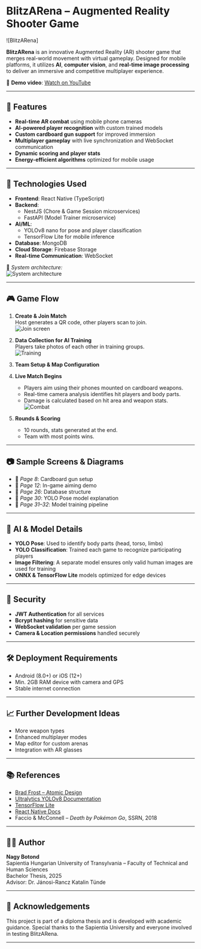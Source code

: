 # BlitzARena – Augmented Reality Shooter Game

![BlitzARena]

**BlitzARena** is an innovative Augmented Reality (AR) shooter game that merges real-world movement with virtual gameplay. Designed for mobile platforms, it utilizes **AI**, **computer vision**, and **real-time image processing** to deliver an immersive and competitive multiplayer experience.

🔗 **Demo video**: [Watch on YouTube](https://youtu.be/LuKIQAvNbXc)

---

## 🚀 Features

- **Real-time AR combat** using mobile phone cameras
- **AI-powered player recognition** with custom trained models
- **Custom cardboard gun support** for improved immersion
- **Multiplayer gameplay** with live synchronization and WebSocket communication
- **Dynamic scoring and player stats**
- **Energy-efficient algorithms** optimized for mobile usage

---

## 🧠 Technologies Used

- **Frontend**: React Native (TypeScript)
- **Backend**:
  - NestJS (Chore & Game Session microservices)
  - FastAPI (Model Trainer microservice)
- **AI/ML**:
  - YOLOv8 nano for pose and player classification
  - TensorFlow Lite for mobile inference
- **Database**: MongoDB
- **Cloud Storage**: Firebase Storage
- **Real-time Communication**: WebSocket

📌 *System architecture:*  
![System architecture](./images/page25_architecture.png)

---

## 🎮 Game Flow

1. **Create & Join Match**  
   Host generates a QR code, other players scan to join.  
   ![Join screen](./images/page10_join.png)

2. **Data Collection for AI Training**  
   Players take photos of each other in training groups.  
   ![Training](./images/page11_training.png)

3. **Team Setup & Map Configuration**

4. **Live Match Begins**  
   - Players aim using their phones mounted on cardboard weapons.
   - Real-time camera analysis identifies hit players and body parts.
   - Damage is calculated based on hit area and weapon stats.  
   ![Combat](./images/page12_combat.png)

5. **Rounds & Scoring**  
   - 10 rounds, stats generated at the end.  
   - Team with most points wins.

---

## 📷 Sample Screens & Diagrams

- 📄 *Page 8*: Cardboard gun setup  
- 📄 *Page 12*: In-game aiming demo  
- 📄 *Page 26*: Database structure  
- 📄 *Page 30*: YOLO Pose model explanation  
- 📄 *Page 31–32*: Model training pipeline

---

## 🧩 AI & Model Details

- **YOLO Pose**: Used to identify body parts (head, torso, limbs)
- **YOLO Classification**: Trained each game to recognize participating players
- **Image Filtering**: A separate model ensures only valid human images are used for training
- **ONNX & TensorFlow Lite** models optimized for edge devices

---

## 🔐 Security

- **JWT Authentication** for all services
- **Bcrypt hashing** for sensitive data
- **WebSocket validation** per game session
- **Camera & Location permissions** handled securely

---

## 🛠 Deployment Requirements

- Android (8.0+) or iOS (12+)
- Min. 2GB RAM device with camera and GPS
- Stable internet connection

---

## 📈 Further Development Ideas

- More weapon types
- Enhanced multiplayer modes
- Map editor for custom arenas
- Integration with AR glasses

---

## 📚 References

- [Brad Frost – Atomic Design](http://atomicdesign.bradfrost.com/)
- [Ultralytics YOLOv8 Documentation](https://docs.ultralytics.com/)
- [TensorFlow Lite](https://www.tensorflow.org/lite)
- [React Native Docs](https://reactnative.dev/)
- Faccio & McConnell – *Death by Pokémon Go*, SSRN, 2018

---

## 🧑‍💻 Author

**Nagy Botond**  
Sapientia Hungarian University of Transylvania – Faculty of Technical and Human Sciences  
Bachelor Thesis, 2025  
Advisor: Dr. Jánosi-Rancz Katalin Tünde

---

## 📎 Acknowledgements

This project is part of a diploma thesis and is developed with academic guidance. Special thanks to the Sapientia University and everyone involved in testing BlitzARena.

---


